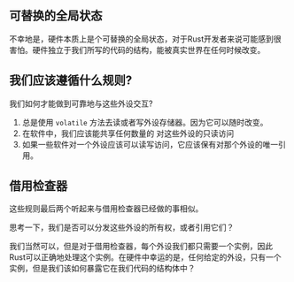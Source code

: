## 可替换的全局状态

不幸地是，硬件本质上是个可替换的全局状态，对于Rust开发者来说可能感到很害怕。硬件独立于我们所写的代码的结构，能被真实世界在任何时候改变。

## 我们应该遵循什么规则?

我们如何才能做到可靠地与这些外设交互?

1. 总是使用 `volatile` 方法去读或者写外设存储器。因为它可以随时改变。
2. 在软件中，我们应该能共享任何数量的 对这些外设的只读访问
3. 如果一些软件对一个外设应该可以读写访问，它应该保有对那个外设的唯一引用。

## 借用检查器

这些规则最后两个听起来与借用检查器已经做的事相似。

思考一下，我们是否可以分发这些外设的所有权，或者引用它们？

我们当然可以，但是对于借用检查器，每个外设我们都只需要一个实例，因此Rust可以正确地处理这个实例。在硬件中幸运的是，任何给定的外设，只有一个实例，但是我们该如何暴露它在我们代码的结构体中？
